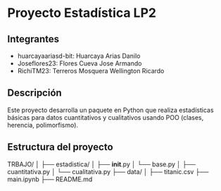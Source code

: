 # Proyecto Estadística LP2

## Integrantes
- huarcayaariasd-bit: Huarcaya Arias Danilo
- Joseflores23: Flores Cueva Jose Armando
- RichiTM23: Terreros Mosquera Wellington Ricardo

## Descripción
Este proyecto desarrolla un paquete en Python que realiza estadísticas básicas
para datos cuantitativos y cualitativos usando POO (clases, herencia, polimorfismo).

## Estructura del proyecto
TRBAJO/
│
├── estadistica/
│   ├── __init__.py
│   └── base.py
│   ├── cuantitativa.py
│   └── cualitativa.py
├── data/
│   ├── titanic.csv
├── main.ipynb
├── README.md
